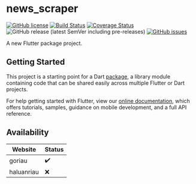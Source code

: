 # news_scraper

[![GitHub license](https://img.shields.io/github/license/rizentium/news_scraper)](https://github.com/rizentium/news_scraper/blob/master/LICENSE)
[![Build Status](https://travis-ci.com/rizentium/news_scraper.svg?branch=master)](https://travis-ci.com/rizentium/news_scraper)
[![Coverage Status](https://coveralls.io/repos/github/rizentium/news_scraper/badge.svg?branch=master)](https://coveralls.io/github/rizentium/news_scraper?branch=master)
![GitHub release (latest SemVer including pre-releases)](https://img.shields.io/github/v/release/rizentium/news_scraper?include_prereleases&sort=semver)
[![GitHub issues](https://img.shields.io/github/issues/rizentium/news_scraper)](https://github.com/rizentium/news_scraper/issues)

A new Flutter package project.

## Getting Started

This project is a starting point for a Dart
[package](https://flutter.dev/developing-packages/),
a library module containing code that can be shared easily across
multiple Flutter or Dart projects.

For help getting started with Flutter, view our
[online documentation](https://flutter.dev/docs), which offers tutorials,
samples, guidance on mobile development, and a full API reference.

## Availability
| Website       | Status              |
| ------------- | --------------------|
| goriau        | :heavy_check_mark:	|
| haluanriau    | :x:                 |
